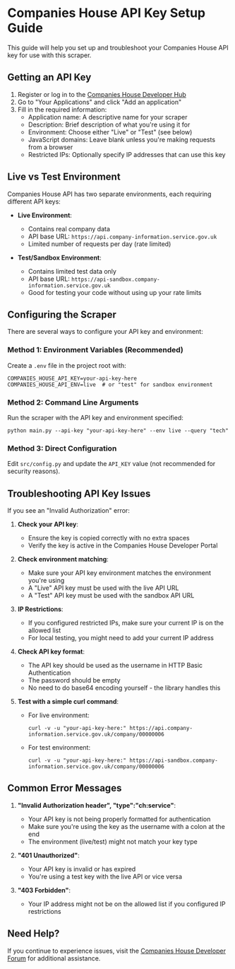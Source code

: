 # Companies House API Key Setup Guide

This guide will help you set up and troubleshoot your Companies House API key for use with this scraper.

## Getting an API Key

1. Register or log in to the [Companies House Developer Hub](https://developer.company-information.service.gov.uk/)
2. Go to "Your Applications" and click "Add an application"
3. Fill in the required information:
   - Application name: A descriptive name for your scraper
   - Description: Brief description of what you're using it for
   - Environment: Choose either "Live" or "Test" (see below)
   - JavaScript domains: Leave blank unless you're making requests from a browser
   - Restricted IPs: Optionally specify IP addresses that can use this key

## Live vs Test Environment

Companies House API has two separate environments, each requiring different API keys:

- **Live Environment**: 
  - Contains real company data
  - API base URL: `https://api.company-information.service.gov.uk`
  - Limited number of requests per day (rate limited)

- **Test/Sandbox Environment**:
  - Contains limited test data only
  - API base URL: `https://api-sandbox.company-information.service.gov.uk`
  - Good for testing your code without using up your rate limits

## Configuring the Scraper

There are several ways to configure your API key and environment:

### Method 1: Environment Variables (Recommended)

Create a `.env` file in the project root with:

```
COMPANIES_HOUSE_API_KEY=your-api-key-here
COMPANIES_HOUSE_API_ENV=live  # or "test" for sandbox environment
```

### Method 2: Command Line Arguments

Run the scraper with the API key and environment specified:

```
python main.py --api-key "your-api-key-here" --env live --query "tech"
```

### Method 3: Direct Configuration

Edit `src/config.py` and update the `API_KEY` value (not recommended for security reasons).

## Troubleshooting API Key Issues

If you see an "Invalid Authorization" error:

1. **Check your API key**:
   - Ensure the key is copied correctly with no extra spaces
   - Verify the key is active in the Companies House Developer Portal

2. **Check environment matching**:
   - Make sure your API key environment matches the environment you're using
   - A "Live" API key must be used with the live API URL
   - A "Test" API key must be used with the sandbox API URL

3. **IP Restrictions**:
   - If you configured restricted IPs, make sure your current IP is on the allowed list
   - For local testing, you might need to add your current IP address

4. **Check API key format**:
   - The API key should be used as the username in HTTP Basic Authentication
   - The password should be empty
   - No need to do base64 encoding yourself - the library handles this

5. **Test with a simple curl command**:
   - For live environment:
     ```
     curl -v -u "your-api-key-here:" https://api.company-information.service.gov.uk/company/00000006
     ```
   - For test environment:
     ```
     curl -v -u "your-api-key-here:" https://api-sandbox.company-information.service.gov.uk/company/00000006
     ```

## Common Error Messages

1. **"Invalid Authorization header", "type":"ch:service"**:
   - Your API key is not being properly formatted for authentication
   - Make sure you're using the key as the username with a colon at the end
   - The environment (live/test) might not match your key type

2. **"401 Unauthorized"**:
   - Your API key is invalid or has expired
   - You're using a test key with the live API or vice versa

3. **"403 Forbidden"**:
   - Your IP address might not be on the allowed list if you configured IP restrictions

## Need Help?

If you continue to experience issues, visit the [Companies House Developer Forum](https://forum.companieshouse.gov.uk/) for additional assistance. 